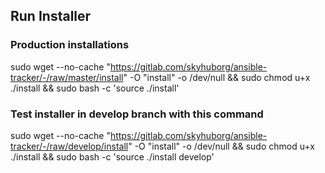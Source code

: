 ## Run Installer

### Production installations
sudo wget --no-cache "https://gitlab.com/skyhuborg/ansible-tracker/-/raw/master/install" -O "install" -o /dev/null && sudo chmod u+x ./install && sudo bash -c 'source ./install'

### Test installer in develop branch with this command
sudo wget --no-cache "https://gitlab.com/skyhuborg/ansible-tracker/-/raw/develop/install" -O "install" -o /dev/null && sudo chmod u+x ./install && sudo bash -c 'source ./install develop'